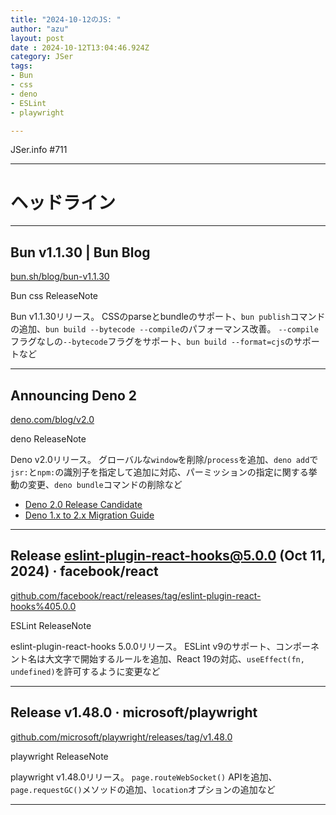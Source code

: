 ```yaml
---
title: "2024-10-12のJS: "
author: "azu"
layout: post
date : 2024-10-12T13:04:46.924Z
category: JSer
tags:
- Bun
- css
- deno
- ESLint
- playwright

---
```


JSer.info #711

----

<h1 class="site-genre">ヘッドライン</h1>

----

## Bun v1.1.30 | Bun Blog
[bun.sh/blog/bun-v1.1.30](https://bun.sh/blog/bun-v1.1.30 "Bun v1.1.30 | Bun Blog")
<p class="jser-tags jser-tag-icon"><span class="jser-tag">Bun</span> <span class="jser-tag">css</span> <span class="jser-tag">ReleaseNote</span></p>

Bun v1.1.30リリース。
CSSのparseとbundleのサポート、`bun publish`コマンドの追加、`bun build --bytecode --compile`のパフォーマンス改善。
`--compile`フラグなしの`--bytecode`フラグをサポート、`bun build --format=cjs`のサポートなど


----

## Announcing Deno 2
[deno.com/blog/v2.0](https://deno.com/blog/v2.0 "Announcing Deno 2")
<p class="jser-tags jser-tag-icon"><span class="jser-tag">deno</span> <span class="jser-tag">ReleaseNote</span></p>

Deno v2.0リリース。
グローバルな`window`を削除/`process`を追加、`deno add`で`jsr:`と`npm:`の識別子を指定して追加に対応、パーミッションの指定に関する挙動の変更、`deno bundle`コマンドの削除など

- [Deno 2.0 Release Candidate](https://deno.com/blog/v2.0-release-candidate "Deno 2.0 Release Candidate")
- [Deno 1.x to 2.x Migration Guide](https://docs.deno.com/runtime/reference/migration_guide/ "Deno 1.x to 2.x Migration Guide")

----

## Release eslint-plugin-react-hooks@5.0.0 (Oct 11, 2024) · facebook/react
[github.com/facebook/react/releases/tag/eslint-plugin-react-hooks%405.0.0](https://github.com/facebook/react/releases/tag/eslint-plugin-react-hooks%405.0.0 "Release eslint-plugin-react-hooks@5.0.0 (Oct 11, 2024) · facebook/react")
<p class="jser-tags jser-tag-icon"><span class="jser-tag">ESLint</span> <span class="jser-tag">ReleaseNote</span></p>

eslint-plugin-react-hooks 5.0.0リリース。
ESLint v9のサポート、コンポーネント名は大文字で開始するルールを追加、React 19の対応、`useEffect(fn, undefined)`を許可するように変更など


----

## Release v1.48.0 · microsoft/playwright
[github.com/microsoft/playwright/releases/tag/v1.48.0](https://github.com/microsoft/playwright/releases/tag/v1.48.0 "Release v1.48.0 · microsoft/playwright")
<p class="jser-tags jser-tag-icon"><span class="jser-tag">playwright</span> <span class="jser-tag">ReleaseNote</span></p>

playwright v1.48.0リリース。
`page.routeWebSocket()` APIを追加、`page.requestGC()`メソッドの追加、`location`オプションの追加など


----
